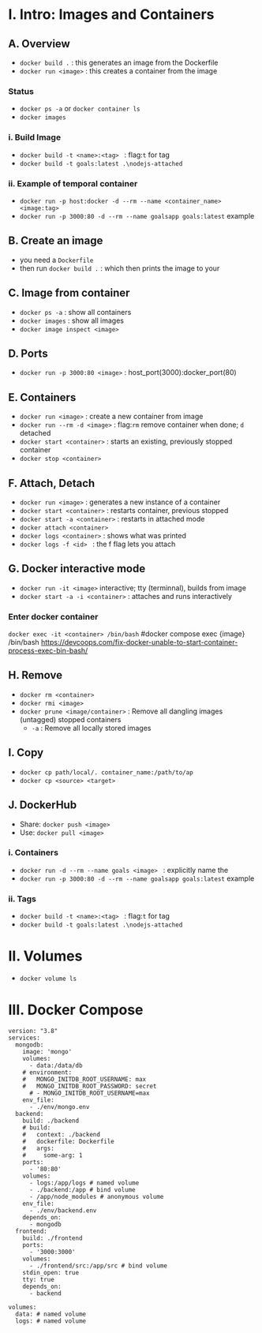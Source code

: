 

# I. Intro: Images and Containers
## A. Overview
* `docker build .` : this generates an image from the Dockerfile
* `docker run <image>` : this creates a container from the image
### Status
* `docker ps -a` or `docker container ls`
* `docker images`
### i. Build Image
* `docker build -t <name>:<tag> ` : flag:`t` for tag
* `docker build -t goals:latest .\nodejs-attached`
### ii. Example of temporal container
* `docker run -p host:docker -d --rm --name <container_name> <image:tag>`
* `docker run -p 3000:80 -d --rm --name goalsapp goals:latest` example


## B. Create an image
* you need a `Dockerfile`
* then run `docker build .` : which then prints the image to your 

## C. Image from container
* `docker ps -a` : show all containers
* `docker images` : show all images
* `docker image inspect <image>`

## D. Ports
* `docker run -p 3000:80 <image>` : host_port(3000):docker_port(80)

## E. Containers
* `docker run <image>` : create a new container from image
* `docker run --rm -d <image>` : flag:`rm` remove container when done; `d` detached
* `docker start <container>` : starts an existing, previously stopped container
* `docker stop <container>`

## F. Attach, Detach

* `docker run <image>` : generates a new instance of a container
* `docker start <container>` : restarts container, previous stopped
* `docker start -a <container>` : restarts in attached mode
* `docker attach <container>`
* `docker logs <container>` : shows what was printed
* `docker logs -f <id> ` : the f flag lets you attach


## G. Docker interactive mode
* `docker run -it <image>` interactive; tty (terminnal), builds from image
* `docker start -a -i <container>` : attaches and runs interactively
### Enter docker container
`docker exec -it <container> /bin/bash`
#docker compose exec {image} /bin/bash
https://devcoops.com/fix-docker-unable-to-start-container-process-exec-bin-bash/

## H. Remove
* `docker rm <container>`
* `docker rmi <image>`
* `docker prune <image/container>` : Remove all dangling images (untagged) stopped containers
    * `-a` : Remove all locally stored images

## I. Copy
* `docker cp path/local/. container_name:/path/to/ap`
* `docker cp <source> <target>`

## J. DockerHub
* Share: `docker push <image>`
* Use: `docker pull <image>`

### i. Containers
* `docker run -d --rm --name goals <image> ` : explicitly name the
* `docker run -p 3000:80 -d --rm --name goalsapp goals:latest` example

### ii. Tags
* `docker build -t <name>:<tag> ` : flag:`t` for tag
* `docker build -t goals:latest .\nodejs-attached`

# II. Volumes
* `docker volume ls`


# III. Docker Compose 
```
version: "3.8"
services:
  mongodb:
    image: 'mongo'
    volumes: 
      - data:/data/db
    # environment: 
    #   MONGO_INITDB_ROOT_USERNAME: max
    #   MONGO_INITDB_ROOT_PASSWORD: secret
      # - MONGO_INITDB_ROOT_USERNAME=max
    env_file: 
      - ./env/mongo.env
  backend:
    build: ./backend
    # build:
    #   context: ./backend
    #   dockerfile: Dockerfile
    #   args:
    #     some-arg: 1
    ports:
      - '80:80'
    volumes: 
      - logs:/app/logs # named volume
      - ./backend:/app # bind volume
      - /app/node_modules # anonymous volume
    env_file: 
      - ./env/backend.env
    depends_on:
      - mongodb
  frontend:
    build: ./frontend
    ports: 
      - '3000:3000'
    volumes: 
      - ./frontend/src:/app/src # bind volume
    stdin_open: true
    tty: true
    depends_on: 
      - backend

volumes: 
  data: # named volume
  logs: # named volume
```